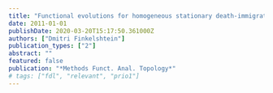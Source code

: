 ```yaml
---
title: "Functional evolutions for homogeneous stationary death-immigration spatial dynamics"
date: 2011-01-01
publishDate: 2020-03-20T15:17:50.361000Z
authors: ["Dmitri Finkelshtein"]
publication_types: ["2"]
abstract: ""
featured: false
publication: "*Methods Funct. Anal. Topology*"
# tags: ["fdl", "relevant", "prio1"]
---
```



